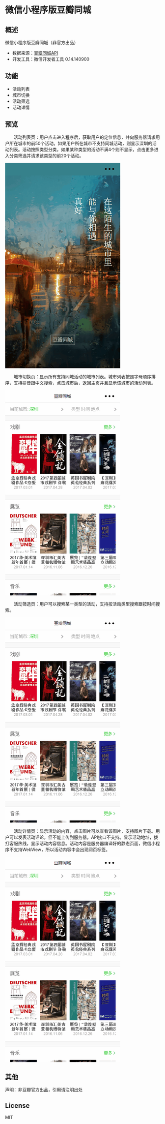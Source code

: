 # 微信小程序版豆瓣同城
## 概述
微信小程序版豆瓣同城（非官方出品）
- 数据来源：[豆瓣同城API](https://developers.douban.com/wiki/?title=event_v2)
- 开发工具：微信开发者工具 0.14.140900


## 功能
- 活动列表
- 城市切换
- 活动筛选
- 活动详情

## 预览

　　活动列表页：用户点击进入程序后，获取用户的定位信息，并向服务器请求用户所在城市的前50个活动。如果用户所在城市不支持同城活动，则显示深圳的活动列表。活动按照类型分类，如果某种类型的活动不满4个则不显示，点击更多进入分类筛选并请求该类型的前20个活动。

![活动列表](https://github.com/bruintong/resource/blob/master/screenshots/wechat-webapp-douban-location/event-list.gif)

　　城市切换页：显示所有支持同城活动的城市列表。城市列表按照字母顺序排序，支持拼音跟中文搜索，点击城市后，返回主页并且显示该城市的活动列表。
        
![城市切换](https://github.com/bruintong/resource/blob/master/screenshots/wechat-webapp-douban-location/select-city.gif)
 
 　　活动筛选页：用户可以搜索某一类型的活动，支持按活动类型搜索跟按时间搜索。
 
 ![活动筛选](https://github.com/bruintong/resource/blob/master/screenshots/wechat-webapp-douban-location/select-category.gif)
 
 　　活动详情页：显示活动的内容，点击图片可以查看该图片，支持图片下载。用户可以发表活动评论，但不能上传到服务器，API接口不支持。显示活动地址，拨打客服热线，显示活动内容信息。活动内容是服务器编译好的静态页面，微信小程序不支持WebView，所以活动内容中会出现网页标签。
 
 ![活动详情](https://github.com/bruintong/resource/blob/master/screenshots/wechat-webapp-douban-location/event-detail.gif)
 
## 其他
声明：非豆瓣官方出品，引用请注明出处

## License
MIT
